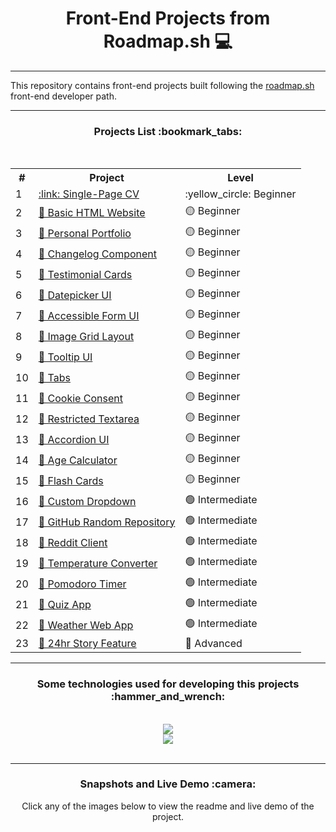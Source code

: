 <!-- TITLE -->
<h1 align="center">
    Front-End Projects from Roadmap.sh 💻
</h1>
<hr/>
<!-- TITLE -->

<!-- DESCRIPTION -->
This repository contains front-end projects built following the <a href="https://roadmap.sh/">roadmap.sh<a/> front-end developer path.
<br/>

<hr/>
<!-- DESCRIPTION -->

<!-- PROJECT LIST -->
<h3 align="center">
  Projects List :bookmark_tabs:
</h3>
<br/>
<table align="center">
  <tr>
    <th>#</th>
    <th>Project</th>
    <th>Level</th>
  </tr>
  <tr>
    <td>1</td>
    <td><a href="https://roadmap.sh/projects/single-page-cv">:link: Single-Page CV<a/></td>
    <td>:yellow_circle: Beginner</td>
  </tr>
  <tr>
    <td>2</td>
    <td><a href="https://roadmap.sh/projects/basic-html-website">🔗 Basic HTML Website</a></td>
    <td>🟡 Beginner</td>
  </tr>
  <tr>
    <td>3</td>
    <td><a href="https://roadmap.sh/projects/portfolio-website">🔗 Personal Portfolio</a></td>
    <td>🟡 Beginner</td>
  </tr>
  <tr>
    <td>4</td>
    <td><a href="https://roadmap.sh/projects/changelog-component">🔗 Changelog Component</a></td>
    <td>🟡 Beginner</td>
  </tr>
  <tr>
    <td>5</td>
    <td><a href="https://roadmap.sh/projects/testimonial-cards">🔗 Testimonial Cards</a></td>
    <td>🟡 Beginner</td>
  </tr>
  <tr>
    <td>6</td>
    <td><a href="https://roadmap.sh/projects/datepicker-ui">🔗 Datepicker UI</a></td>
    <td>🟡 Beginner</td>
  </tr>
  <tr>
    <td>7</td>
    <td><a href="https://roadmap.sh/projects/accessible-form-ui">🔗 Accessible Form UI</a></td>
    <td>🟡 Beginner</td>
  </tr>
  <tr>
    <td>8</td>
    <td><a href="https://roadmap.sh/projects/image-grid">🔗 Image Grid Layout</a></td>
    <td>🟡 Beginner</td>
  </tr>
  <tr>
    <td>9</td>
    <td><a href="https://roadmap.sh/projects/tooltip-ui">🔗 Tooltip UI</a></td>
    <td>🟡 Beginner</td>
  </tr>
  <tr>
    <td>10</td>
    <td><a href="https://roadmap.sh/projects/simple-tabs">🔗 Tabs</a></td>
    <td>🟡 Beginner</td>
  </tr>
  <tr>
    <td>11</td>
    <td><a href="https://roadmap.sh/projects/coolie-consent">🔗 Cookie Consent</a></td>
    <td>🟡 Beginner</td>
  </tr>
  <tr>
    <td>12</td>
    <td><a href="https://roadmap.sh/projects/restricted-textarea">🔗 Restricted Textarea</a></td>
    <td>🟡 Beginner</td>
  </tr>
  <tr>
    <td>13</td>
    <td><a href="https://roadmap.sh/projects/accordion-ui">🔗 Accordion UI</a></td>
    <td>🟡 Beginner</td>
  </tr>
  <tr>
    <td>14</td>
    <td><a href="https://roadmap.sh/projects/age-calculator">🔗 Age Calculator</a></td>
    <td>🟡 Beginner</td>
  </tr>
  <tr>
    <td>15</td>
    <td><a href="https://roadmap.sh/projects/flash-cards">🔗 Flash Cards</a></td>
    <td>🟡 Beginner</td>
  </tr>
  <tr>
    <td>16</td>
    <td><a href="https://roadmap.sh/projects/custom-dropdown">🔗 Custom Dropdown</a></td>
    <td>🟢 Intermediate</td>
  </tr>
  <tr>
    <td>17</td>
    <td><a href="https://roadmap.sh/projects/github-random-repo">🔗 GitHub Random Repository</a></td>
    <td>🟢 Intermediate</td>
  </tr>
  <tr>
    <td>18</td>
    <td><a href="https://roadmap.sh/projects/reddit-client">🔗 Reddit Client</a></td>
    <td>🟢 Intermediate</td>
  </tr>
  <tr>
    <td>19</td>
    <td><a href="https://roadmap.sh/projects/temperature-converter">🔗 Temperature Converter</a></td>
    <td>🟢 Intermediate</td>
  </tr>
  <tr>
    <td>20</td>
    <td><a href="https://roadmap.sh/projects/pomodoro-timer">🔗 Pomodoro Timer</a></td>
    <td>🟢 Intermediate</td>
  </tr>
  <tr>
    <td>21</td>
    <td><a href="https://roadmap.sh/projects/quiz-app">🔗 Quiz App</a></td>
    <td>🟢 Intermediate</td>
  </tr>
  <tr>
    <td>22</td>
    <td><a href="https://roadmap.sh/projects/weather-web-app">🔗 Weather Web App</a></td>
    <td>🟢 Intermediate</td>
  </tr>
  <tr>
    <td>23</td>
    <td><a href="https://roadmap.sh/projects/weather-web-app">🔗 24hr Story Feature</a></td>
    <td>🔵 Advanced</td>
  </tr>
</table>
<!-- PROJECT LIST -->

<hr/>

<!-- TECHNOLOGIES -->
<h3 align="center">
  Some technologies used for developing this projects :hammer_and_wrench:
</h3>
<br/>
<div align="center">
    <img src="https://skillicons.dev/icons?i=bootstrap,css,vscode,react" /><br>
    <img src="https://skillicons.dev/icons?i=javascript,html,git,github" /><br>
</div>
<!-- TECHNOLOGIES -->

<br/>
<hr/>

<!-- PREVIEW AND DEMO -->
<h3 align="center">
  Snapshots and Live Demo :camera:
</h3>
<p align="center">
  Click any of the images below to view the readme and live demo of the project.
</p>
<br>

<!-- PREVIEW AND DEMO -->
<br>
